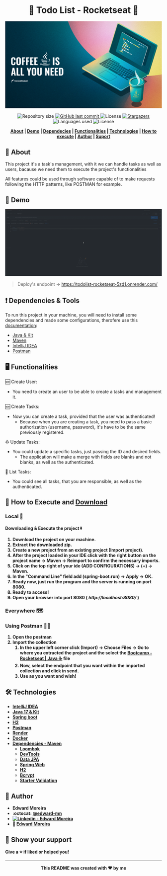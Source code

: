 <p align="center">
  <h1 align="center"> 🚀 Todo List - Rocketseat 🚀</h1>
  <img src="./src/main/resources/static/Wallpapers/Desktop/header.png" alt="Header picture - Java | Rocketseat">
</p>

<p align="center">
  <img alt="Repository size" src="https://img.shields.io/github/repo-size/edward-mn/todolist?color=CEDEE5">
  <a href="https://github.com/edward-mn/todolist/commits/main">
    <img alt="GitHub last commit" src="https://img.shields.io/github/last-commit/edward-mn/todolist?color=29B6D1">
  </a> 
  <img alt="License" src="https://img.shields.io/badge/license-MIT-cca714">
  <a href="https://github.com/edward-mn/todolist/stargazers">
    <img alt="Stargazers" src="https://img.shields.io/github/stars/edward-mn/todolist?color=CEDEE5&logo=github">
  </a>
  <img alt="Languages used" src="https://img.shields.io/github/languages/count/edward-mn/todolist?color=29B6D1">
  <img alt="License" src="https://img.shields.io/badge/api-rest-cca714">
</p>

<strong>
  <p align="center">
    <a href="#-about">About</a> |
    <a href="#-demo">Demo</a> |
    <a href="#-dependencies-&-tools">Dependecies</a> |
    <a href="#-functionalities">Functionalities</a> |
    <a href="#-technologies">Technologies</a> |
    <a href="#-how-to-execute-and-download">How to execute</a> |
    <a href="#-author">Author</a> | 
    <a href="#-show-your-support">Suport</a>
  </p>
</strong>

## 🧐 About
This project it's a task's management, with it we can handle tasks as well as users, bacause we need them to execute the project's functionalities

All features could be used through software capable of to make requests following the HTTP patterns, like POSTMAN for example.

## 👀 Demo
<img src="./src/main/resources/static/Demo/todolist-rocket.gif" alt="Header picture - Java | Rocketseat">

> Deploy's endpoint -> https://todolist-rocketseat-5zd1.onrender.com/


## ❗ Dependencies & Tools
To run this project in your machine, you will need to install some dependencies and made some configurations, therofere use this [documentation](https://efficient-sloth-d85.notion.site/Curso-de-Java-2408d11bfc3447e980fe9460b6293976):
- [Java & Kit](https://www.oracle.com/java/technologies/javase/jdk16-archive-downloads.html)
- [Maven](https://maven.apache.org/)
- [IntelliJ IDEA](https://www.jetbrains.com/idea/)
- [Postman](https://www.postman.com/)


## 🖥 Functionalities

:new: Create User:
- You need to create an user to be able to create a tasks and management it.

:new: Create Tasks:
- Now you can create a task, provided that the user was authenticated!
  - Because when you are creating a task, you need to pass a basic authorization (username, password), it's have to be the same previously registered.

:recycle: Update Tasks:
- You could update a specific tasks, just passing the ID and desired fields.
  - The application will make a merge with fields are blanks and not blanks, as well as the authenticated.

:page_with_curl: List Tasks:
- You could see all tasks, that you are responsible, as well as the authenticated.
  

## 👷 How to <b>Execute<b> and [Download](https://github.com/edward-mn/todolist/archive/refs/heads/main.zip)

### Local 🏡

#### Downloading & Execute the project ⏬
1. Download the project on your machine.
2. Extract the downloaded zip.
3. Create a new project from an existing project (**Import project**).
4. After the project loaded in your IDE click with the right button on the project name -> Maven -> Reimport to confirm the necessary imports.
5. Click on the top right of your ide (ADD CONFIGURATIONS) -> (+) -> Maven.
6. In the "Command Line" field add (spring-boot:run) -> Apply -> OK.
7. Ready now, just run the program and the server is running on port 8080.
8. Ready to access!
9. Open your browser into port 8080 (<i> http://localhost:8080/ </i>)

### Everywhere 🗺

### Using Postman 👨‍🚀
1. Open the postman
2. Import the collection
   1. In the upper left corner click (Import) -> Choose Files -> Go to where you extracted the project and the select the [Bootcamp - Rocketseat | Java ☕](./src/main/resources/static/Postman/Bootcamp-Rocketseat-Java.postman_collection.json) file
   2. Now, select the endpoint that you want within the imported collection and click in send.
   3. Use as you want and wish! 

## 🛠 Technologies
- [IntelliJ IDEA](https://www.jetbrains.com/idea/)
- [Java 17 & Kit](https://www.oracle.com/java/technologies/javase/jdk17-archive-downloads.html)
- [Spring boot](https://spring.io/projects/spring-boot)
- [H2](https://www.baeldung.com/spring-boot-h2-database)
- [Postman](https://www.postman.com/)
- [Render](https://dashboard.render.com/)
- [Docker](https://www.docker.com/)
- [Dependencies - Maven](https://mvnrepository.com/artifact/org.springframework.boot/spring-boot-starter)
  - [Loombok](https://projectlombok.org/)
  - [DevTools](https://www.baeldung.com/spring-boot-devtools)
  - [Data JPA](https://spring.io/projects/spring-data-jpa)
  - [Spring Web](https://docs.spring.io/spring-boot/docs/current/reference/htmlsingle/)
  - [H2](https://www.baeldung.com/spring-boot-h2-database)
  - [Bcrypt](https://www.npmjs.com/package/bcrypt)
  - [Starter Validation](https://www.baeldung.com/spring-boot-bean-validation)

## 🦹‍ Author

* **Edward Moreira**
* :octocat: [@edward-mn](https://github.com/edward-mn)
* <a href="https://www.linkedin.com/in/edward-moreira-5b3056115/">
    <img alt="Linkedin - Edward Moreira" src="https://img.shields.io/badge/-Edward--Moreira-blue?style=flat-square&logo=Linkedin&logoColor=white&link=https://www.linkedin.com/in/edward-moreira-5b3056115/">
  </a> 
* :rocket: [Edward Moreira](https://app.rocketseat.com.br/me/edward-moreira-do-nascimento-02578)

## 🤝 Show your support

Give a ⭐️ if liked or helped you!

***

<strong>
  <p align="center"> This README was created with ❤️ by me </p>
</strong>
